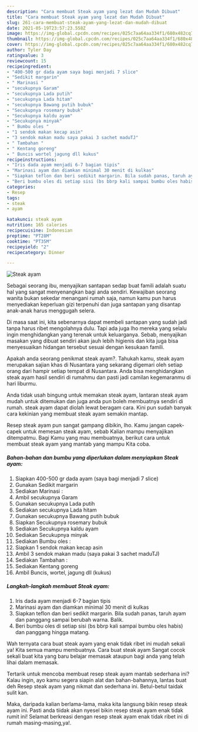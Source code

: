 ```yaml
---
description: "Cara membuat Steak ayam yang lezat dan Mudah Dibuat"
title: "Cara membuat Steak ayam yang lezat dan Mudah Dibuat"
slug: 261-cara-membuat-steak-ayam-yang-lezat-dan-mudah-dibuat
date: 2021-05-19T23:57:23.558Z
image: https://img-global.cpcdn.com/recipes/025c7aa64aa334f1/680x482cq70/steak-ayam-foto-resep-utama.jpg
thumbnail: https://img-global.cpcdn.com/recipes/025c7aa64aa334f1/680x482cq70/steak-ayam-foto-resep-utama.jpg
cover: https://img-global.cpcdn.com/recipes/025c7aa64aa334f1/680x482cq70/steak-ayam-foto-resep-utama.jpg
author: Tyler Day
ratingvalue: 3
reviewcount: 15
recipeingredient:
- "400-500 gr dada ayam saya bagi menjadi 7 slice"
- "Sedikit margarin"
- " Marinasi "
- "secukupnya Garam"
- "secukupnya Lada putih"
- "secukupnya Lada hitam"
- "secukupnya Bawang putih bubuk"
- "Secukupnya rosemary bubuk"
- "Secukupnya kaldu ayam"
- "Secukupnya minyak"
- " Bumbu oles "
- "1 sendok makan kecap asin"
- "3 sendok makan madu saya pakai 3 sachet maduTJ"
- " Tambahan "
- " Kentang goreng"
- " Buncis wortel jagung dll kukus"
recipeinstructions:
- "Iris dada ayam menjadi 6-7 bagian tipis"
- "Marinasi ayam dan diamkan minimal 30 menit di kulkas"
- "Siapkan teflon dan beri sedikit margarin. Bila sudah panas, taruh ayam dan panggang sampai berubah warna. Balik."
- "Beri bumbu oles di setiap sisi (bs bbrp kali sampai bumbu oles habis) dan panggang hingga matang."
categories:
- Resep
tags:
- steak
- ayam

katakunci: steak ayam 
nutrition: 165 calories
recipecuisine: Indonesian
preptime: "PT28M"
cooktime: "PT35M"
recipeyield: "2"
recipecategory: Dinner

---
```



![Steak ayam](https://img-global.cpcdn.com/recipes/025c7aa64aa334f1/680x482cq70/steak-ayam-foto-resep-utama.jpg)

Sebagai seorang ibu, menyajikan santapan sedap buat famili adalah suatu hal yang sangat menyenangkan bagi anda sendiri. Kewajiban seorang  wanita bukan sekedar menangani rumah saja, namun kamu pun harus menyediakan keperluan gizi terpenuhi dan juga santapan yang disantap anak-anak harus menggugah selera.

Di masa  saat ini, kita sebenarnya dapat membeli santapan yang sudah jadi tanpa harus ribet mengolahnya dulu. Tapi ada juga lho mereka yang selalu ingin menghidangkan yang terenak untuk keluarganya. Sebab, menyajikan masakan yang dibuat sendiri akan jauh lebih higienis dan kita juga bisa menyesuaikan hidangan tersebut sesuai dengan kesukaan famili. 



Apakah anda seorang penikmat steak ayam?. Tahukah kamu, steak ayam merupakan sajian khas di Nusantara yang sekarang digemari oleh setiap orang dari hampir setiap tempat di Nusantara. Anda bisa menghidangkan steak ayam hasil sendiri di rumahmu dan pasti jadi camilan kegemaranmu di hari liburmu.

Anda tidak usah bingung untuk memakan steak ayam, lantaran steak ayam mudah untuk ditemukan dan juga anda pun boleh membuatnya sendiri di rumah. steak ayam dapat diolah lewat beragam cara. Kini pun sudah banyak cara kekinian yang membuat steak ayam semakin mantap.

Resep steak ayam pun sangat gampang dibikin, lho. Kamu jangan capek-capek untuk memesan steak ayam, sebab Kalian mampu menyajikan ditempatmu. Bagi Kamu yang mau membuatnya, berikut cara untuk membuat steak ayam yang mantab yang mampu Kita coba.

<!--inarticleads1-->

##### Bahan-bahan dan bumbu yang diperlukan dalam menyiapkan Steak ayam:

1. Siapkan 400-500 gr dada ayam (saya bagi menjadi 7 slice)
1. Gunakan Sedikit margarin
1. Sediakan  Marinasi :
1. Ambil secukupnya Garam
1. Gunakan secukupnya Lada putih
1. Sediakan secukupnya Lada hitam
1. Gunakan secukupnya Bawang putih bubuk
1. Siapkan Secukupnya rosemary bubuk
1. Sediakan Secukupnya kaldu ayam
1. Sediakan Secukupnya minyak
1. Sediakan  Bumbu oles :
1. Siapkan 1 sendok makan kecap asin
1. Ambil 3 sendok makan madu (saya pakai 3 sachet maduTJ)
1. Sediakan  Tambahan :
1. Sediakan  Kentang goreng
1. Ambil  Buncis, wortel, jagung dll (kukus)




<!--inarticleads2-->

##### Langkah-langkah membuat Steak ayam:

1. Iris dada ayam menjadi 6-7 bagian tipis
1. Marinasi ayam dan diamkan minimal 30 menit di kulkas
1. Siapkan teflon dan beri sedikit margarin. Bila sudah panas, taruh ayam dan panggang sampai berubah warna. Balik.
1. Beri bumbu oles di setiap sisi (bs bbrp kali sampai bumbu oles habis) dan panggang hingga matang.




Wah ternyata cara buat steak ayam yang enak tidak ribet ini mudah sekali ya! Kita semua mampu membuatnya. Cara buat steak ayam Sangat cocok sekali buat kita yang baru belajar memasak ataupun bagi anda yang telah lihai dalam memasak.

Tertarik untuk mencoba membuat resep steak ayam mantab sederhana ini? Kalau ingin, ayo kamu segera siapin alat dan bahan-bahannya, lantas buat deh Resep steak ayam yang nikmat dan sederhana ini. Betul-betul taidak sulit kan. 

Maka, daripada kalian berlama-lama, maka kita langsung bikin resep steak ayam ini. Pasti anda tiidak akan nyesel bikin resep steak ayam enak tidak rumit ini! Selamat berkreasi dengan resep steak ayam enak tidak ribet ini di rumah masing-masing,ya!.

